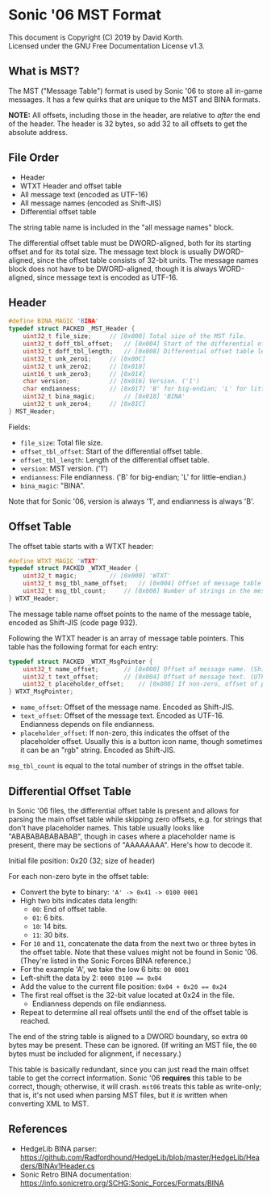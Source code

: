 # Sonic '06 MST Format

This document is Copyright (C) 2019 by David Korth.<br>
Licensed under the GNU Free Documentation License v1.3.

## What is MST?

The MST ("Message Table") format is used by Sonic '06 to store all
in-game messages. It has a few quirks that are unique to the MST and
BINA formats.

**NOTE:** All offsets, including those in the header, are relative to
*after* the end of the header. The header is 32 bytes, so add 32 to
all offsets to get the absolute address.

## File Order

* Header
* WTXT Header and offset table
* All message text (encoded as UTF-16)
* All message names (encoded as Shift-JIS)
* Differential offset table

The string table name is included in the "all message names" block.

The differential offset table must be DWORD-aligned, both for its starting
offset and for its total size. The message text block is usually DWORD-aligned,
since the offset table consists of 32-bit units. The message names block does
not have to be DWORD-aligned, though it is always WORD-aligned, since message
text is encoded as UTF-16.

## Header

```c
#define BINA_MAGIC 'BINA'
typedef struct PACKED _MST_Header {
	uint32_t file_size;		// [0x000] Total size of the MST file.
	uint32_t doff_tbl_offset;	// [0x004] Start of the differential offset table.
	uint32_t doff_tbl_length;	// [0x008] Differential offset table length.
	uint32_t unk_zero1;		// [0x00C]
	uint32_t unk_zero2;		// [0x010]
	uint16_t unk_zero3;		// [0x014]
	char version;			// [0x016] Version. ('1')
	char endianness;		// [0x017] 'B' for big-endian; 'L' for little-endian.
	uint32_t bina_magic;		// [0x018] 'BINA'
	uint32_t unk_zero4;		// [0x01C]
} MST_Header;
```

Fields:
* `file_size`: Total file size.
* `offset_tbl_offset`: Start of the differential offset table.
* `offset_tbl_length`: Length of the differential offset table.
* `version`: MST version. ('1')
* `endianness`: File endianness. ('B' for big-endian; 'L' for little-endian.)
* `bina_magic`: "BINA".

Note that for Sonic '06, version is always '1', and endianness is always 'B'.

## Offset Table

The offset table starts with a WTXT header:

```c
#define WTXT_MAGIC 'WTXT'
typedef struct PACKED _WTXT_Header {
	uint32_t magic;			// [0x000] 'WTXT'
	uint32_t msg_tbl_name_offset;	// [0x004] Offset of message table name.
	uint32_t msg_tbl_count;		// [0x008] Number of strings in the message table.
} WTXT_Header;
```

The message table name offset points to the name of the message table,
encoded as Shift-JIS (code page 932).

Following the WTXT header is an array of message table pointers. This
table has the following format for each entry:

```c
typedef struct PACKED _WTXT_MsgPointer {
	uint32_t name_offset;		// [0x000] Offset of message name. (Shift-JIS)
	uint32_t text_offset;		// [0x004] Offset of message text. (UTF-16)
	uint32_t placeholder_offset;	// [0x008] If non-zero, offset of placeholder icon name. (Shift-JIS)
} WTXT_MsgPointer;
```

* `name_offset`: Offset of the message name. Encoded as Shift-JIS.
* `text_offset`: Offset of the message text. Encoded as UTF-16.
  Endianness depends on file endianness.
* `placeholder_offset`: If non-zero, this indicates the offset of the
  placeholder offset. Usually this is a button icon name, though sometimes
  it can be an "rgb" string. Encoded as Shift-JIS.

`msg_tbl_count` is equal to the total number of strings in the offset table.

## Differential Offset Table

In Sonic '06 files, the differential offset table is present and allows for
parsing the main offset table while skipping zero offsets, e.g. for strings
that don't have placeholder names. This table usually looks like
"ABABABABABABAB", though in cases where a placeholder name is present, there
may be sections of "AAAAAAAA". Here's how to decode it.

Initial file position: 0x20 (32; size of header)

For each non-zero byte in the offset table:
* Convert the byte to binary: `'A' -> 0x41 -> 0100 0001`
* High two bits indicates data length:
  * `00`: End of offset table.
  * `01`: 6 bits.
  * `10`: 14 bits.
  * `11`: 30 bits.
* For `10` and `11`, concatenate the data from the next two or three bytes
  in the offset table. Note that these values might not be found in Sonic '06.
  (They're listed in the Sonic Forces BINA reference.)
* For the example 'A', we take the low 6 bits: `00 0001`
* Left-shift the data by 2: `0000 0100 == 0x04`
* Add the value to the current file position: `0x04 + 0x20 == 0x24`
* The first real offset is the 32-bit value located at 0x24 in the file.
  * Endianness depends on file endianness.
* Repeat to determine all real offsets until the end of the offset table is reached.

The end of the string table is aligned to a DWORD boundary, so extra `00`
bytes may be present. These can be ignored. (If writing an MST file, the
`00` bytes must be included for alignment, if necessary.)

This table is basically redundant, since you can just read the main offset
table to get the correct information. Sonic '06 **requires** this table to
be correct, though; otherwise, it will crash. `mst06` treats this table as
write-only; that is, it's not used when parsing MST files, but it *is* written
when converting XML to MST.

## References

* HedgeLib BINA parser: https://github.com/Radfordhound/HedgeLib/blob/master/HedgeLib/Headers/BINAv1Header.cs
* Sonic Retro BINA documentation: https://info.sonicretro.org/SCHG:Sonic_Forces/Formats/BINA

